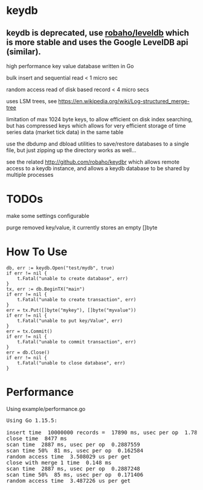 # keydb

## keydb is deprecated, use [robaho/leveldb](http://www.github.com/robaho/leveldb) which is more stable and uses the Google LevelDB api (similar).

high performance key value database written in Go

bulk insert and sequential read < 1 micro sec

random access read of disk based record < 4 micro secs

uses LSM trees, see https://en.wikipedia.org/wiki/Log-structured_merge-tree

limitation of max 1024 byte keys, to allow efficient on disk index searching, but has
compressed keys which allows for very efficient storage of time series data
(market tick data) in the same table

use the dbdump and dbload utilities to save/restore databases to a single file, but just zipping up the directory works as
well...

see the related http://github.com/robaho/keydbr which allows remote access to a keydb instance, and allows a keydb database to be shared by multiple processes
      
# TODOs

make some settings configurable

purge removed key/value, it currently stores an empty []byte 

# How To Use

	db, err := keydb.Open("test/mydb", true)
	if err != nil {
		t.Fatal("unable to create database", err)
	}
	tx, err := db.BeginTX("main")
	if err != nil {
		t.Fatal("unable to create transaction", err)
	}
	err = tx.Put([]byte("mykey"), []byte("myvalue"))
	if err != nil {
		t.Fatal("unable to put key/Value", err)
	}
    err = tx.Commit()
    if err != nil {
        t.Fatal("unable to commit transaction", err)
    }
    err = db.Close()
    if err != nil {
        t.Fatal("unable to close database", err)
    }

# Performance

Using example/performance.go

<pre>
Using Go 1.15.5:

insert time  10000000 records =  17890 ms, usec per op  1.7890143
close time  8477 ms
scan time  2887 ms, usec per op  0.2887559
scan time 50%  81 ms, usec per op  0.162584
random access time  3.508029 us per get
close with merge 1 time  0.148 ms
scan time  2887 ms, usec per op  0.2887248
scan time 50%  85 ms, usec per op  0.171406
random access time  3.487226 us per get
</pre>
